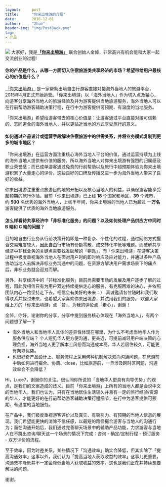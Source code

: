 ```yaml
---
layout:     post
title:      "你来出境游的介绍"
date:       2016-12-01
author:     "Zhuo"
header-img: "img/PostBack.png"
tag:
- 产品
---
```



![](http://oi290ogaj.bkt.clouddn.com/2016-12-12-%E4%B8%87%E5%9C%A3%E8%8A%82-2.jpg)
大家好，我是[**「你来出境游」**](http://www.nilai.com/) 联合创始人金倬，非常高兴有机会能和大家一起交流创业的过程!

#### 你的产品是什么，从哪一方面切入住宿旅游类共享经济的市场？希望带给用户最核心的价值是什么？
[「你来出境游」](http://www.nilai.com/) 是一家帮助出境自由行游客直接对接海外当地人的旅游平台，2015年4月正式开始运营。「你来出境游」以「海外当地人」作为切入点及轴心，向游客分享海外当地人的旅游经验及并为游客提供当地旅游服务，海外当地人可以在行前帮助游客辅助决策行程，在行中为游客提供可预期、有温度的当地服务。 

「你来出境游」希望给游客带去的核心价值是：让游客通过平台直接对接可信赖的、志同道合的海外当地人，并以更贴近当地的方式享受旅行的意义。


#### 如何通过产品设计或运营手段解决住宿旅游中的供需关系，并将业务模式复制到更多的城市地区？
「你来出境游」在运营方面注重核心海外当地人平台的价值，通过运营持续为上线的海外当地人提供有价值的服务，所以海外当地人对你来出境游有强烈的归属感及职业荣誉感；而已成单游客通过免费的行前帮助以及旅行中超预期体验为你来出境游积累了大量走心的评价，这些良好的口碑及传播又进一步为海外当地人带来了良好的收益。 

你来出境游注重重点旅游目的地的开拓以及核心当地人的利益，以确保游客能享受超预期的旅行体验。目前「你来出境游」已上线 **18** 个国家和地区，**39** 个城市，约 **500** 名优秀的海外当地人，上线半年间，你来出境游的当地人已为超过 **一万名** 游客提供了优质的海外当地旅游服务。

#### 怎么样看待共享经济中「非标准化服务」的问题？以及如何处理产品供应方中同时 B 端和 C 端的问题？
目的地自由行业务从行前决策开始即是一种复杂、个性化的过程，通过网络方式撮合交易难度较大，因此自由行市场有份额零散、成交转化率低等难题。而破解共享经济中非标业务的关键点需要找准破解的「钥匙」，而「你来出境游」在游客决策过程中极度重视海外当地人在面对用户时的即时响应及应对能力，并通过多种产品协助当地人去解决非标业务沟通中的问题，在资源方解决用户需求场景下的痛点后，非标业务就会迎刃而解。 

另外，共享经济中的「非标准化服务」目前尚需要市场的发展及用户逐步了解的过程，因此我相信只有为用户双边持续提供走心的服务，有克服困难的决心，并依照团队内心一路坚持走下去，相信会有美好的未来：） 真诚邀请各位随时和我们取得联系并探讨未来，也希望大家喜欢你来出境游，并试用我们的服务。 欢迎大家给上方的「你来出境游」点「赞」，为我的评论点「走心」，谢谢！


金倬，你好，谢谢你的分享，分享中提到服务核心体现在「海外当地人」，有两个问题想了解一下

- 海外当地人和当地华人具体的差异性体现在哪里，为什么不考虑当地华人作为服务供应端？ 个人短见华人更方便沟通，更亲近，可提前减轻用户端决策的心理负担，海外当地人更了解本土风俗而沟通成本高，华人若居住较久，可能更有向导优势。
- 也很好奇产品设计上、服务流程上采用何种机制解决双向沟通问题，在旅游前中后如何进行撮合、协调、close，比如旅游前，一旦涉及跨时区问题，沟通效率会不会降低？

Hi，Luce7，谢谢你的关注。很认同你所说的「当地华人更具有向导优势」的观点，是我们的文案造成的歧义。目前「你来出境游」上所有的当地人都是会说中文的当地华人，我们也认为，只有在当地居住生活较久并且有一定的旅行经验/资源的华人，才能更好的在行前帮助游客辅助决策行程细节，在行中为游客提供可预期、有温度的当地服务。

在产品中，我们极度重视游客评价以及真实、有吸引力、有预期的当地人信息的展现。我们希望能更快的消除不信任感，以最短的路径撮合游客与当地人的沟通行为；而在沟通开始后，我们通过完善聊天场景中的辅助产品功能，力求游客与当地人在不跳出咨询/聊天这一个场景的情况下完成：咨询 - 确定/定制行程 - 预订服务 - 双方评价的流程。

至于效率，因为时差关系，某些情况下「沟通效率」确实会降低，但其实除了「提高沟通效率」这事以外，我们认为「提高当地人获取收益的效率」这事儿更重要，沟通效率降低并不一定会降低当地人获取收益的效率，这也是我们正在并持续想要解决的问题。

谢谢。